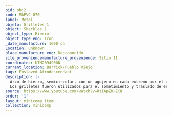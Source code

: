```yaml
---
pid: obj2
code: MAPVC-070
label: Metal
objeto: Grilletes 1
object: Shackles 1
object_type: Hierro
object_type_eng: Iron
_date_manufacture: 1600 ca
Location: unknown
place_manufacture_eng: Desconocido
site_proveniencemanufacture_provenience: Sitio 11
coordinates: UTM2094900N
current_location: Barrick/Pueblo Viejo
tags: Enslaved Afrodescendant
description: |-
  Arco de hierro, semicircular, con un agujero en cada extremo por el que se pasa un perno o pieza alargada metálica y que se utilizaba especialmente para asegurar una cadena en el tobillo de un presidiario.
  Los grilletes fueron utilizados para el sometimiento y traslado de esclavos negros traídos de África, los cuales eran sometidos a los duros trabajos de explotación minera y agrícola, especialmente en las labores de los ingenios azucareros.
source: https://www.youtube.com/watch?v=RzIApZU-ZK8
order: '1'
layout: minicomp_item
collection: minicomp
---
```

